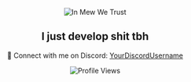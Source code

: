 <div align="center">

![In Mew We Trust](https://cdn.discordapp.com/attachments/1215523448428957717/1220829320013156474/6d06b62fafe5b3b238870974f71bdf9f.jpg?ex=66105ce7&is=65fde7e7&hm=9217b8c1fc1ed8b575b29d910fddc9f62ba409586947ff7f76a782265f3df4d9)

## I just develop shit tbh

🚀 Connect with me on Discord: [YourDiscordUsername](https://discord.com/users/1215522544564703323)

 ![Profile Views](https://komarev.com/ghpvc/?username=YourGitHubUsername&color=blueviolet)

</div>
